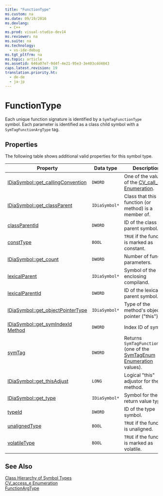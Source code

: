 ```yaml
---
title: "FunctionType"
ms.custom: na
ms.date: 09/19/2016
ms.devlang: 
  - C++
ms.prod: visual-studio-dev14
ms.reviewer: na
ms.suite: na
ms.technology: 
  - vs-ide-debug
ms.tgt_pltfrm: na
ms.topic: article
ms.assetid: 646a07e7-9d4f-4e21-95e3-3e403cdd4843
caps.latest.revision: 19
translation.priority.ht: 
  - de-de
  - ja-jp
---
```

# FunctionType
Each unique function signature is identified by a `SymTagFunctionType` symbol. Each parameter is identified as a class child symbol with a `SymTagFunctionArgType` tag.  
  
## Properties  
 The following table shows additional valid properties for this symbol type.  
  
|Property|Data type|Description|  
|--------------|---------------|-----------------|  
|[IDiaSymbol::get_callingConvention](../vs140/IDiaSymbol--get_callingConvention.md)|`DWORD`|One of the values of the [CV_call_e Enumeration](../vs140/CV_call_e.md).|  
|[IDiaSymbol::get_classParent](../vs140/IDiaSymbol--get_classParent.md)|`IDiaSymbol*`|Class that this function (or method) is a member of.|  
|[classParentId](../vs140/IDiaSymbol--get_classParentId.md)|`DWORD`|ID of the class parent symbol.|  
|[constType](../vs140/IDiaSymbol--get_constType.md)|`BOOL`|`TRUE` if the function is marked as constant.|  
|[IDiaSymbol::get_count](../vs140/IDiaSymbol--get_count.md)|`DWORD`|Number of function parameters.|  
|[lexicalParent](../vs140/IDiaSymbol--get_lexicalParent.md)|`IDiaSymbol*`|Symbol of the enclosing compiland.|  
|[lexicalParentId](../vs140/IDiaSymbol--get_lexicalParentId.md)|`DWORD`|ID of the lexical parent symbol.|  
|[IDiaSymbol::get_objectPointerType](../vs140/IDiaSymbol--get_objectPointerType.md)|`IDiaSymbol*`|Type of the method's object pointer ("this").|  
|[IDiaSymbol::get_symIndexId Method](../vs140/IDiaSymbol--get_symIndexId.md)|`DWORD`|Index ID of symbol.|  
|[symTag](../vs140/IDiaSymbol--get_symTag.md)|`DWORD`|Returns `SymTagFunctionType` (one of the [SymTagEnum Enumeration](../vs140/SymTagEnum.md) values).|  
|[IDiaSymbol::get_thisAdjust](../vs140/IDiaSymbol--get_thisAdjust.md)|`LONG`|Logical "this" adjustor for the method.|  
|[IDiaSymbol::get_type](../vs140/IDiaSymbol--get_type.md)|`IDiaSymbol*`|Symbol for the return value type.|  
|[typeId](../vs140/IDiaSymbol--get_typeId.md)|`DWORD`|ID of the type symbol.|  
|[unalignedType](../vs140/IDiaSymbol--get_unalignedType.md)|`BOOL`|`TRUE` if the function is unaligned.|  
|[volatileType](../vs140/IDiaSymbol--get_volatileType.md)|`BOOL`|`TRUE` if the function is marked as volatile.|  
  
## See Also  
 [Class Hierarchy of Symbol Types](../vs140/Class-Hierarchy-of-Symbol-Types.md)   
 [CV_access_e Enumeration](../vs140/CV_access_e.md)   
 [FunctionArgType](../vs140/FunctionArgType.md)